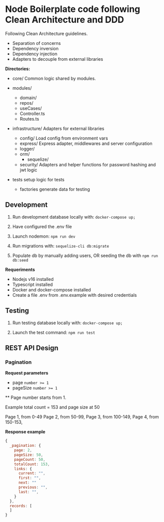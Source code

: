 # Node Boilerplate code following Clean Architecture and DDD


Following Clean Architecture guidelines.
  - Separation of concerns
  - Dependency inversion
  - Dependency injection
  - Adapters to decouple from external libraries


__Directories:__
  - core/                   Common logic shared by modules.
  - modules/
    - domain/
    - repos/
    - useCases/
    - Controller.ts
    - Routes.ts

  - infrastructure/         Adapters for external libraries
    - config/               Load config from environment vars
    - express/              Express adapter, middlewares and server configuration
    - logger/
    - orm/
      - sequelize/
    - security/             Adapters and helper functions for password hashing and jwt logic

  - tests                   setup logic for tests
    - factories             generate data for testing


## Development

1. Run development database locally with:
`docker-compose up;`

2. Have configured the .env file

3. Launch nodemon:
`npm run dev`

4. Run migrations with:
`sequelize-cli db:migrate`

5. Populate db by manually adding users, OR
  seeding the db with `npm run db:seed`

__Requeriments__

  - Nodejs v16 installed
  - Typescript installed
  - Docker and docker-compose installed
  - Create a file .env from .env.example with desired credentials

## Testing

1. Run testing database locally with:
`docker-compose up;`

2. Launch the test command:
`npm run test`

## REST API Design

### Pagination


__Request parameters__

  - page `number >= 1`
  - pageSize `number >= 1`

** Page number starts from 1.

Example total count = 153 and page size at 50

Page 1, from 0-49
Page 2, from 50-99,
Page 3, from 100-149,
Page 4, from 150-153,

__Response example__

```js
{
  _pagination: {
    page: 2,
    pageSize: 50,
    pageCount: 50,
    totalCount: 153,
    links: {
      current: "",
      first: "",
      next: ""
      previous: "",
      last: "",
    }
  },
  records: [
  ]
}
```